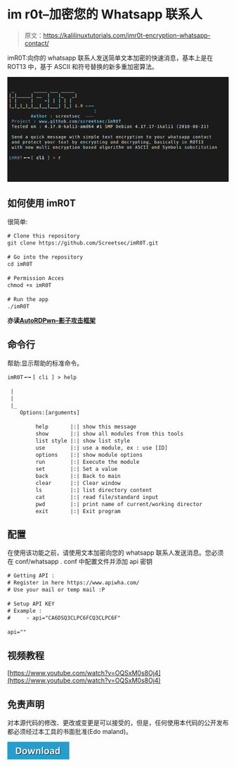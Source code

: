 # im r0t–加密您的 Whatsapp 联系人

> 原文：<https://kalilinuxtutorials.com/imr0t-encryption-whatsapp-contact/>

imR0T:向你的 whatsapp 联系人发送简单文本加密的快速消息，基本上是在 ROT13 中，基于 ASCII 和符号替换的新多重加密算法。

![](img/62bc2d0c8d5cd2692ef772a8d8394cc1.png)

## **如何使用 imR0T**

很简单:

```
# Clone this repository
git clone https://github.com/Screetsec/imR0T.git

# Go into the repository
cd imR0T

# Permission Acces
chmod +x imR0T

# Run the app
./imR0T
```

**亦读[AutoRDPwn–影子攻击框架](https://kalilinuxtutorials.com/autordpwn/)**

## **命令行**

帮助:显示帮助的标准命令。

```
imR0T╺─╸[ cli ] > help

 | 
 | 
 |_ 
    Options:[arguments] 

	     help       |:| show this message
	     show       |:| show all modules from this tools
	     list style |:| show list style  
	     use        |:| use a module, ex : use [ID] 
	     options    |:| show module options 
	     run        |:| Execute the module 
	     set        |:| Set a value
	     back       |:| Back to main
	     clear      |:| Clear window
	     ls         |:| list directory content
	     cat        |:| read file/standard input
	     pwd        |:| print name of current/working director
	     exit       |:| Exit program
```

## **配置**

在使用该功能之前，请使用文本加密向您的 whatsapp 联系人发送消息。您必须在 conf/whatsapp . conf 中配置文件并添加 api 密钥

```
# Getting API :
# Register in here https://www.apiwha.com/
# Use your mail or temp mail :P                     

# Setup API KEY
# Example : 
#     - api="CA6DSQ3CLPC6FCQ3CLPC6F"

api=""
```

## **视频教程**

[https://www.youtube.com/watch?v=OQSxM0s8Oj4](https://www.youtube.com/watch?v=OQSxM0s8Oj4)

## **免责声明**

对本源代码的修改、更改或变更是可以接受的，但是，任何使用本代码的公开发布都必须经过本工具的书面批准(Edo maland)。

[![](img/d861a9096555aeb1980fc054015933d7.png)](https://github.com/Screetsec/imR0T)
